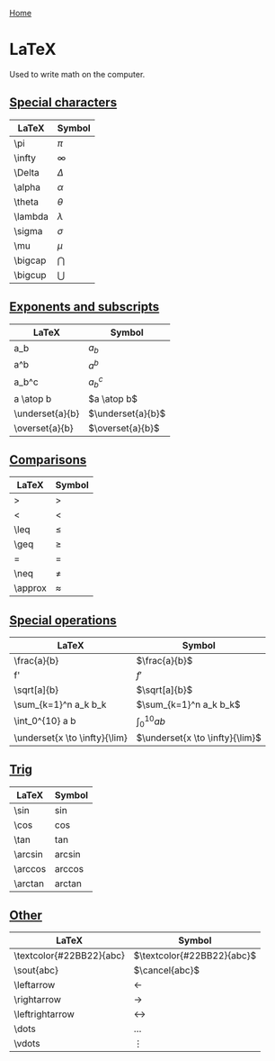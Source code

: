 [Home](../README.md)

# LaTeX
Used to write math on the computer.

## [Special characters](#latex)

| LaTeX   | Symbol    |
|---------|-----------|
| \pi     | $\pi$     |
| \infty  | $\infty$  |
| \Delta  | $\Delta$  |
| \alpha  | $\alpha$  |
| \theta  | $\theta$  |
| \lambda | $\lambda$ |
| \sigma  | $\sigma$  |
| \mu     | $\mu$     |
| \bigcap | $\bigcap$ |
| \bigcup | $\bigcup$ |

## [Exponents and subscripts](#latex)

| LaTeX          | Symbol           |
|----------------|------------------|
| a_b            | $a_b$            |
| a^b            | $a^b$            |
| a_b^c          | $a_b^c$          |
| a \atop b | $a \atop b$ |
| \underset{a}{b} | $\underset{a}{b}$ |
| \overset{a}{b} | $\overset{a}{b}$ |

## [Comparisons](#latex)

| LaTeX   | Symbol    |
|---------|-----------|
| >       | $>$       |
| <       | $<$       |
| \leq    | $\leq$     |
| \geq    | $\geq$     |
| =       | $=$       |
| \neq    | $\neq$    |
| \approx | $\approx$ |

## [Special operations](#latex)

| LaTeX                         | Symbol                          |
|-------------------------------|---------------------------------|
| \frac{a}{b}                   | $\frac{a}{b}$                   |
| f'                            | $f'$                            |
| \sqrt[a]{b}                   | $\sqrt[a]{b}$                   |
| \sum_{k=1}^n a_k b_k          | $\sum_{k=1}^n a_k b_k$          |
| \int_0^{10} a b               | $\int_0^{10} a b$               |
| \underset{x \to \infty}{\lim} | $\underset{x \to \infty}{\lim}$ |

## [Trig](#latex)

| LaTeX   | Symbol    |
|---------|-----------|
| \sin    | $\sin$    |
| \cos    | $\cos$    |
| \tan    | $\tan$    |
| \arcsin | $\arcsin$ |
| \arccos | $\arccos$ |
| \arctan | $\arctan$ |

## [Other](#latex)

| LaTeX                    | Symbol                     |
|--------------------------|----------------------------|
| \textcolor{#22BB22}{abc} | $\textcolor{#22BB22}{abc}$ |
| \sout{abc}               | $\cancel{abc}$             |
| \leftarrow               | $\leftarrow$               |
| \rightarrow              | $\rightarrow$              |
| \leftrightarrow          | $\leftrightarrow$          |
| \dots                    | $\dots$                    |
| \vdots                   | $\vdots$                   |